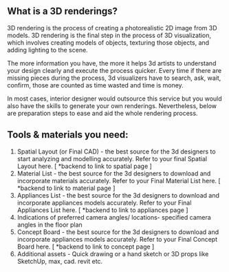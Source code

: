 ## What is a 3D renderings?
3D rendering is the process of creating a photorealistic 2D image from 3D models. 3D rendering is the final step in the process of 3D visualization, which involves creating models of objects, texturing those objects, and adding lighting to the scene. 

The more information you have, the more it helps 3d artists to understand your design clearly and execute the process quicker. Every time if there are missing pieces during the process, 3d visualizers have to search, ask, wait, confirm, those are counted as time wasted and time is money.

In most cases, interior designer would outsource this service but you would also have the skills to generate your own renderings. Nevertheless, below are preparation steps to ease and aid the whole rendering process. 

## Tools & materials you need:

1. Spatial Layout (or Final CAD) - the best source for the 3d designers to start analyzing and modelling accurately. Refer to your final Spatial Layout here. [ *backend to link to spatial page ]
2. Material List - the best source for the 3d designers to download and incorporate materials accurately. Refer to your Final Material List here. [ *backend to link to material page ]
3. Appliances List - the best source for the 3d designers to download and incorporate appliances models accurately. Refer to your Final Appliances List here. [ *backend to link to appliances page ]
4. Indications of preferred camera angles/ locations- specified camera angles in the floor plan
5. Concept Board - the best source for the 3d designers to download and incorporate appliances models accurately. Refer to your Final Concept Board here. [ *backend to link to concept page ]
6. Additional assets - Quick drawing or a hand sketch or 3D props like SketchUp, max, cad. revit etc.